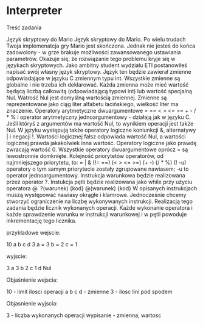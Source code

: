 # Interpreter
Treść zadania

Język skryptowy do Mario
Język skryptowy do Mario. Po wielu trudach Twoja implemenatcja gry Mario jest skończona. Jednak nie jesteś do końca zadowolony - w grze brakuje możliwości zawansowanego ustawiania parametrów. Okazuje się, że rozwiązanie tego problemu kryje się w językach skryptowych.
Jako ambitny student wydziału ETI postanowiłeś napisać swój własny język skryptowy.
Język ten będzie zawierał zmienne odpowiadające w języku C zmiennym typu int. Wszystkie zmienne są globalne i nie trzeba ich deklarować. Każda zmienna może mieć wartość będącą liczbą całkowitą (odpowiadającą typowi int) lub wartość specjalną Nul. Watrość Nul jest domyślną wartością zmiennej. Zmienne są reprezentowane jako ciąg liter alfabetu łacińskiego, wielkość liter ma znaczenie.
Operatory arytmetyczne dwuargumentowe = == < > <= >= + - / * % i operator arytmetyczny jednoargumentowy - działają jak w języku C. Jeśli któryś z argumentów ma wartość Nul, to wynikiem operacji jest także Nul. W języku występują także operatory logiczne koniunkcji &, alternatywy | i negacji !. Wartości logicznej fałsz odpowiada wartość Nul, a wartości logicznej prawda jakakolwiek inna wartość. Operatory logiczne jako prawdę zwracają wartość 0.
Wszystkie operatory dwuargumentowe oprócz = są lewostronnie domknięte. Kolejność priorytetów operatorów, od najmniejszego priorytetu, to: 
= | & (!= ==) (< > <= >=) (+ -) (/ * %) (! -u)
operatory o tym samym priorytecie zostały zgrupowane nawiasem; -u to operator jednoargumentowy.
Instrukcja warunkowa będzie realizowana przez operator ?. Instukcja pętli będzie realizowana jako while przy użyciu operatora @.
?(warunek) {kod}
@(warunek) {kod}
W opisanych instrukcjach muszą występować nawiasy okrągłe i klamrowe.
Jednocześnie chcemy stworzyć ograniczenie na liczbę wykonywanych instrukcji. Realizacją tego zadania będzie licznik wykonanych operacji. Każde wykonanie operatora i każde sprawdzenie warunku w instrukcji warunkowej i w pętli powoduje inkrementację tego licznika.

przykładowe wejscie:

10 
a b c d 
3
a = 3
b = 2
c = 1


wyjscie:

3
a 3
b 2
c 1
d Nul

Objaśnienie wejscia:

10 - limit ilosci operacji
a b c d - zmienne
3 - ilosc lini pod spodem

Objasnienie wyjscia:

3 - liczba wykonanych operacji
wypisanie - zmienna, wartosc 
